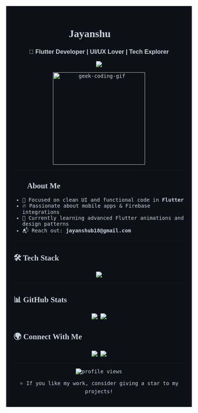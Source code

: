 <div style="background-color:#0d1117; color:#c9d1d9; padding: 20px; font-family: 'Fira Code', monospace;">

<h1 align="center" style="font-family: 'Pacifico', cursive;">Jayanshu 👨‍💻</h1>
<h3 align="center" style="font-family: 'Rubik', sans-serif;">🚀 Flutter Developer | UI/UX Lover | Tech Explorer</h3>

<p align="center">
  <img src="https://readme-typing-svg.herokuapp.com?font=Fira+Code&pause=1000&color=00FFFF&center=true&vCenter=true&width=435&lines=Crafting+beautiful+Flutter+apps;Open+Source+Contributor;Building+projects+with+💙"/>
</p>

<p align="center">
  <img src="https://media.giphy.com/media/3o7aD2saalBwwftBIY/giphy.gif" width="250" alt="geek-coding-gif"/>
</p>

<hr/>

<h2 style="font-family: 'Playfair Display', serif;">👨‍💻 About Me</h2>

<ul>
  <li>🎯 Focused on clean UI and functional code in <strong>Flutter</strong></li>
  <li>🔥 Passionate about mobile apps & Firebase integrations</li>
  <li>🌱 Currently learning advanced Flutter animations and design patterns</li>
  <li>📬 Reach out: <strong>jayanshub18@gmail.com</strong></li>
</ul>

<hr/>

<h2 style="font-family: 'Playfair Display', serif;">🛠️ Tech Stack</h2>

<p align="center">
  <img src="https://skillicons.dev/icons?i=dart,flutter,firebase,java,c,git,vscode&perline=7"/>
</p>

<hr/>

<h2 style="font-family: 'Playfair Display', serif;">📊 GitHub Stats</h2>

<p align="center">
  <img src="https://github-readme-stats.vercel.app/api?username=jb-git-code&show_icons=true&theme=radical"/>
  <img src="https://github-readme-stats.vercel.app/api/top-langs/?username=jb-git-code&layout=compact&theme=radical"/>
</p>





<h2 style="font-family: 'Playfair Display', serif;">🌍 Connect With Me</h2>

<p align="center">
  <a href="mailto:jayanshub18@gmail.com"><img src="https://img.shields.io/badge/Gmail-D14836?style=for-the-badge&logo=gmail&logoColor=white"/></a>
  <a href="https://www.linkedin.com/in/jayanshu-bhardwaj-05a791322/"><img src="https://img.shields.io/badge/LinkedIn-0077B5?style=for-the-badge&logo=linkedin&logoColor=white"/></a>
</p>

<hr/>

<p align="center">
  <img src="https://komarev.com/ghpvc/?username=jb-git-code&label=Profile+Views&color=blue&style=flat-square" alt="profile views"/>
</p>

<p align="center">
  ⭐️ If you like my work, consider giving a star to my projects!
</p>

</div>
